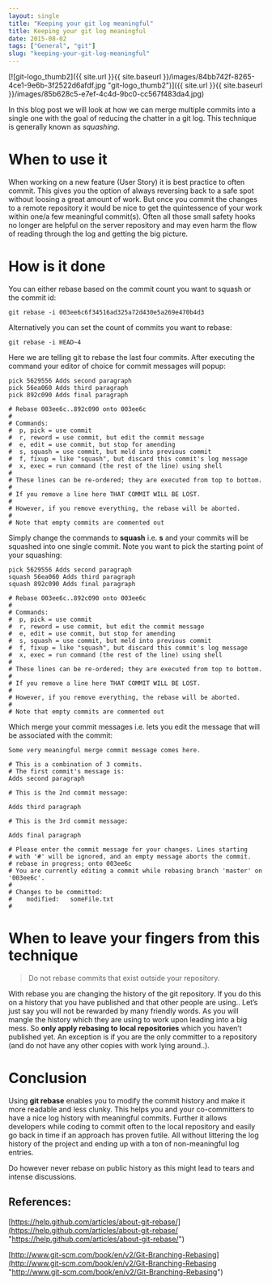 ```yaml
---
layout: single
title: "Keeping your git log meaningful"
title: Keeping your git log meaningful
date: 2015-08-02
tags: ["General", "git"]
slug: "keeping-your-git-log-meaningful"
---
```


[![git-logo_thumb2]({{ site.url }}{{ site.baseurl }}/images/84bb742f-8265-4ce1-9e6b-3f2522d6afdf.jpg "git-logo_thumb2")]({{ site.url }}{{ site.baseurl }}/images/85b628c5-e7ef-4c4d-9bc0-cc567f483da4.jpg)
 
In this blog post we will look at how we can merge multiple commits into a single one with the goal of reducing the chatter in a git log. This technique is generally known as *squashing*.
 
# When to use it
 
When working on a new feature (User Story) it is best practice to often commit. This gives you the option of always reversing back to a safe spot without loosing a great amount of work. But once you commit the changes to a remote repository it would be nice to get the quintessence of your work within one/a few meaningful commit(s). Often all those small safety hooks no longer are helpful on the server repository and may even harm the flow of reading through the log and getting the big picture.
 
# How is it done
 
You can either rebase based on the commit count you want to squash or the commit id:


    git rebase -i 003ee6c6f34516ad325a72d430e5a269e470b4d3


Alternatively you can set the count of commits you want to rebase:


    git rebase -i HEAD~4


Here we are telling git to rebase the last four commits. After executing the command your editor of choice for commit messages will popup:


    pick 5629556 Adds second paragraph
    pick 56ea060 Adds third paragraph
    pick 892c090 Adds final paragraph
    
    # Rebase 003ee6c..892c090 onto 003ee6c
    #
    # Commands:
    #  p, pick = use commit
    #  r, reword = use commit, but edit the commit message
    #  e, edit = use commit, but stop for amending
    #  s, squash = use commit, but meld into previous commit
    #  f, fixup = like "squash", but discard this commit's log message
    #  x, exec = run command (the rest of the line) using shell
    #
    # These lines can be re-ordered; they are executed from top to bottom.
    #
    # If you remove a line here THAT COMMIT WILL BE LOST.
    #
    # However, if you remove everything, the rebase will be aborted.
    #
    # Note that empty commits are commented out


Simply change the commands to **squash** i.e. **s** and your commits will be squashed into one single commit. Note you want to pick the starting point of your squashing:


    pick 5629556 Adds second paragraph
    squash 56ea060 Adds third paragraph
    squash 892c090 Adds final paragraph
    
    # Rebase 003ee6c..892c090 onto 003ee6c
    #
    # Commands:
    #  p, pick = use commit
    #  r, reword = use commit, but edit the commit message
    #  e, edit = use commit, but stop for amending
    #  s, squash = use commit, but meld into previous commit
    #  f, fixup = like "squash", but discard this commit's log message
    #  x, exec = run command (the rest of the line) using shell
    #
    # These lines can be re-ordered; they are executed from top to bottom.
    #
    # If you remove a line here THAT COMMIT WILL BE LOST.
    #
    # However, if you remove everything, the rebase will be aborted.
    #
    # Note that empty commits are commented out


Which merge your commit messages i.e. lets you edit the message that will be associated with the commit:


    Some very meaningful merge commit message comes here.
    
    # This is a combination of 3 commits.
    # The first commit's message is:
    Adds second paragraph
    
    # This is the 2nd commit message:
    
    Adds third paragraph
    
    # This is the 3rd commit message:
    
    Adds final paragraph
    
    # Please enter the commit message for your changes. Lines starting
    # with '#' will be ignored, and an empty message aborts the commit.
    # rebase in progress; onto 003ee6c
    # You are currently editing a commit while rebasing branch 'master' on '003ee6c'.
    #
    # Changes to be committed:
    #    modified:   someFile.txt
    #


# When to leave your fingers from this technique


> Do not rebase commits that exist outside your repository.


With rebase you are changing the history of the git repository. If you do this on a history that you have published and that other people are using.. Let’s just say you will not be rewarded by many friendly words. As you will mangle the history which they are using to work upon leading into a big mess. So **only apply rebasing to local repositories** which you haven’t published yet. An exception is if you are the only committer to a repository (and do not have any other copies with work lying around..).

# Conclusion

Using **git rebase** enables you to modify the commit history and make it more readable and less clunky. This helps you and your co-committers to have a nice log history with meaningful commits. Further it allows developers while coding to commit often to the local repository and easily go back in time if an approach has proven futile. All without littering the log history of the project and ending up with a ton of non-meaningful log entries.

Do however never rebase on public history as this might lead to tears and intense discussions.

## References:

[https://help.github.com/articles/about-git-rebase/](https://help.github.com/articles/about-git-rebase/ "https://help.github.com/articles/about-git-rebase/")

[http://www.git-scm.com/book/en/v2/Git-Branching-Rebasing](http://www.git-scm.com/book/en/v2/Git-Branching-Rebasing "http://www.git-scm.com/book/en/v2/Git-Branching-Rebasing")
